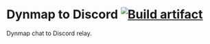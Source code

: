 # Dynmap to Discord [![Build artifact][build-src]][build-href]

Dynmap chat to Discord relay.

<!-- Badges -->
[build-src]: https://img.shields.io/github/actions/workflow/status/Virenbar/DynmapToDiscordTS/build-artifact.yml?label=Build&logo=github
[build-href]: https://github.com/Virenbar/DynmapToDiscordTS/actions/workflows/build-artifact.yml
